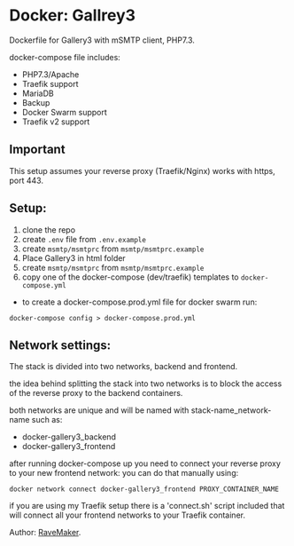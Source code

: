 # Docker: Gallrey3
Dockerfile for Gallery3 with mSMTP client, PHP7.3.

docker-compose file includes:
 - PHP7.3/Apache
 - Traefik support
 - MariaDB
 - Backup
 - Docker Swarm support
 - Traefik v2 support

## Important
This setup assumes your reverse proxy (Traefik/Nginx) works with https, port 443.

## Setup:
1. clone the repo
2. create `.env` file from `.env.example`
3. create `msmtp/msmtprc` from `msmtp/msmtprc.example`
4. Place Gallery3 in html folder
5. create `msmtp/msmtprc` from `msmtp/msmtprc.example`
6. copy one of the docker-compose (dev/traefik) templates to `docker-compose.yml`

- to create a docker-compose.prod.yml file for docker swarm run:

```
docker-compose config > docker-compose.prod.yml
``` 

## Network settings:
The stack is divided into two networks, backend and frontend.

the idea behind splitting the stack into two networks
is to block the access of the reverse proxy to the backend containers.

both networks are unique and will be named with stack-name_network-name such as:

- docker-gallery3_backend
- docker-gallery3_frontend

after running docker-compose up you need to connect your reverse proxy to your new frontend network:
 you can do that manually using:
 
```
docker network connect docker-gallery3_frontend PROXY_CONTAINER_NAME
```

if you are using my Traefik setup there is a 'connect.sh' script included
that will connect all your frontend networks to your Traefik container.

Author: [RaveMaker][RaveMaker].

[RaveMaker]: http://ravemaker.net
